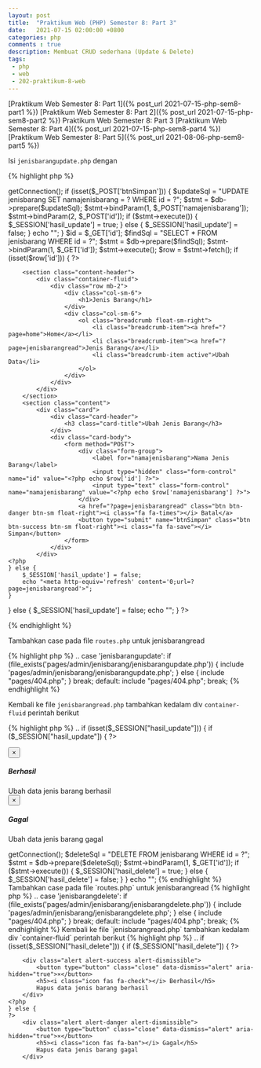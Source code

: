 ```yaml
---
layout: post
title:  "Praktikum Web (PHP) Semester 8: Part 3"
date:   2021-07-15 02:00:00 +0800
categories: php
comments : true
description: Membuat CRUD sederhana (Update & Delete)
tags: 
 - php 
 - web
 - 202-praktikum-8-web
---
```


[Praktikum Web Semester 8: Part 1]({% post_url 2021-07-15-php-sem8-part1 %})
[Praktikum Web Semester 8: Part 2]({% post_url 2021-07-15-php-sem8-part2 %})
Praktikum Web Semester 8: Part 3
[Praktikum Web Semester 8: Part 4]({% post_url 2021-07-15-php-sem8-part4 %})
[Praktikum Web Semester 8: Part 5]({% post_url 2021-08-06-php-sem8-part5 %})

Isi `jenisbarangupdate.php` dengan

{% highlight  php %}
<?php
if (isset($_GET['id'])) {

    include_once "database/database.php";
    $database = new Database();
    $db = $database->getConnection();

    if (isset($_POST['btnSimpan'])) {

        $updateSql = "UPDATE jenisbarang SET namajenisbarang = ? WHERE id = ?";
        $stmt = $db->prepare($updateSql);
        $stmt->bindParam(1, $_POST['namajenisbarang']);
        $stmt->bindParam(2, $_POST['id']);
        if ($stmt->execute()) {
            $_SESSION['hasil_update'] = true;
        } else {
            $_SESSION['hasil_update'] = false;
        }
        echo "<meta http-equiv='refresh' content='0;url=?page=jenisbarangread'>";
    }

    $id = $_GET['id'];
    $findSql = "SELECT * FROM jenisbarang WHERE id = ?";
    $stmt = $db->prepare($findSql);
    $stmt->bindParam(1, $_GET['id']);
    $stmt->execute();
    $row = $stmt->fetch();
    if (isset($row['id'])) {
?>
        <section class="content-header">
            <div class="container-fluid">
                <div class="row mb-2">
                    <div class="col-sm-6">
                        <h1>Jenis Barang</h1>
                    </div>
                    <div class="col-sm-6">
                        <ol class="breadcrumb float-sm-right">
                            <li class="breadcrumb-item"><a href="?page=home">Home</a></li>
                            <li class="breadcrumb-item"><a href="?page=jenisbarangread">Jenis Barang</a></li>
                            <li class="breadcrumb-item active">Ubah Data</li>
                        </ol>
                    </div>
                </div>
            </div>
        </section>
        <section class="content">
            <div class="card">
                <div class="card-header">
                    <h3 class="card-title">Ubah Jenis Barang</h3>
                </div>
                <div class="card-body">
                    <form method="POST">
                        <div class="form-group">
                            <label for="namajenisbarang">Nama Jenis Barang</label>
                            <input type="hidden" class="form-control" name="id" value="<?php echo $row['id'] ?>">
                            <input type="text" class="form-control" name="namajenisbarang" value="<?php echo $row['namajenisbarang'] ?>">
                        </div>
                        <a href="?page=jenisbarangread" class="btn btn-danger btn-sm float-right"><i class="fa fa-times"></i> Batal</a>
                        <button type="submit" name="btnSimpan" class="btn btn-success btn-sm float-right"><i class="fa fa-save"></i> Simpan</button>
                    </form>
                </div>
            </div>
    <?php
    } else {
        $_SESSION['hasil_update'] = false;
        echo "<meta http-equiv='refresh' content='0;url=?page=jenisbarangread'>";
    }
} else {
    $_SESSION['hasil_update'] = false;
    echo "<meta http-equiv='refresh' content='0;url=?page=jenisbarangread'>";
}
    ?>

<?php include_once "components/scripts.php" ?>

{% endhighlight %}


Tambahkan case pada file `routes.php` untuk jenisbarangread

{% highlight  php %}
..
case 'jenisbarangupdate':
    if (file_exists('pages/admin/jenisbarang/jenisbarangupdate.php')) {
        include 'pages/admin/jenisbarang/jenisbarangupdate.php';
    } else {
        include "pages/404.php";
    }
    break;
default:
    include "pages/404.php";
    break;
{% endhighlight %}

Kembali ke file `jenisbarangread.php` tambahkan kedalam div `container-fluid`  perintah berikut 

{% highlight  php %}
..
if (isset($_SESSION["hasil_update"])) {
    if ($_SESSION["hasil_update"]) {
    ?>
        <div class="alert alert-success alert-dismissible">
            <button type="button" class="close" data-dismiss="alert" aria-hidden="true">×</button>
            <h5><i class="icon fas fa-check"></i> Berhasil</h5>
            Ubah data jenis barang berhasil
        </div>
    <?php
    } else {
    ?>
        <div class="alert alert-danger alert-dismissible">
            <button type="button" class="close" data-dismiss="alert" aria-hidden="true">×</button>
            <h5><i class="icon fas fa-ban"></i> Gagal</h5>
            Ubah data jenis barang gagal
        </div>
<?php
    }
    unset($_SESSION['hasil_update']);
}
..
{% endhighlight %}

Berikut halaman update dan hasil setelah update

![update]({{ site.url }}/assets/img/web-8-3/jenisbarangupdate.png)
![readhasil]({{ site.url }}/assets/img/web-8-3/jenisbarangreadhasilupdate.png)


Isi `jenisbarangdelete.php` dengan

{% highlight  php %}
<?php
if (isset($_GET['id'])) {
    $id = $_GET['id'];

    include_once "database/database.php";
    $database = new Database();
    $db = $database->getConnection();

    $deleteSql = "DELETE FROM jenisbarang WHERE id = ?";
    $stmt = $db->prepare($deleteSql);
    $stmt->bindParam(1, $_GET['id']);
    if ($stmt->execute()) {
        $_SESSION['hasil_delete'] = true;
    } else {
        $_SESSION['hasil_delete'] = false;
    }
}
echo "<meta http-equiv='refresh' content='0;url=?page=jenisbarangread'>";
{% endhighlight %}


Tambahkan case pada file `routes.php` untuk jenisbarangread

{% highlight  php %}
..
case 'jenisbarangdelete':
    if (file_exists('pages/admin/jenisbarang/jenisbarangdelete.php')) {
        include 'pages/admin/jenisbarang/jenisbarangdelete.php';
    } else {
        include "pages/404.php";
    }
    break;
default:
    include "pages/404.php";
    break;
{% endhighlight %}

Kembali ke file `jenisbarangread.php` tambahkan kedalam div `container-fluid`  perintah berikut 

{% highlight  php %}
..
if (isset($_SESSION["hasil_delete"])) {
    if ($_SESSION["hasil_delete"]) {
    ?>
        <div class="alert alert-success alert-dismissible">
            <button type="button" class="close" data-dismiss="alert" aria-hidden="true">×</button>
            <h5><i class="icon fas fa-check"></i> Berhasil</h5>
            Hapus data jenis barang berhasil
        </div>
    <?php
    } else {
    ?>
        <div class="alert alert-danger alert-dismissible">
            <button type="button" class="close" data-dismiss="alert" aria-hidden="true">×</button>
            <h5><i class="icon fas fa-ban"></i> Gagal</h5>
            Hapus data jenis barang gagal
        </div>
<?php
    }
    unset($_SESSION['hasil_delete']);
}
..
{% endhighlight %}

Berikut halaman delete dan hasil setelah delete

![delete]({{ site.url }}/assets/img/web-8-3/jenisbarangdelete.png)
![readhasil]({{ site.url }}/assets/img/web-8-3/jenisbarangreadhasildelete.png)

[Praktikum Web Semester 8: Part 1]({% post_url 2021-07-15-php-sem8-part1 %})
[Praktikum Web Semester 8: Part 2]({% post_url 2021-07-15-php-sem8-part2 %})
Praktikum Web Semester 8: Part 3
[Praktikum Web Semester 8: Part 4]({% post_url 2021-07-15-php-sem8-part4 %})
[Praktikum Web Semester 8: Part 5]({% post_url 2021-08-06-php-sem8-part5 %})